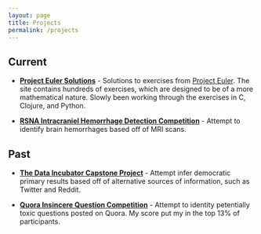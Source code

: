 ```yaml
---
layout: page
title: Projects
permalink: /projects
---
```


## Current

* [**Project Euler Solutions**](https://github.com/frankkloster/project-euler-solutions) - Solutions to exercises from [Project Euler](https://projecteuler.net). The site contains hundreds of exercises, which are designed to be of a more mathematical nature. Slowly been working through the exercises in C, Clojure, and Python.

* [**RSNA Intracraniel Hemorrhage Detection Competition**](https://www.kaggle.com/c/rsna-intracranial-hemorrhage-detection) - Attempt to identify brain hemorrhages based off of MRI scans. 

## Past

* [**The Data Incubator Capstone Project**](https://github.com/frankkloster/tdi-capstone-project) - Attempt infer democratic primary results based off of alternative sources of information, such as Twitter and Reddit.

* [**Quora Insincere Question Competition**](https://www.kaggle.com/c/quora-insincere-questions-classification) - Attempt to identity petentially toxic questions posted on Quora. My score put my in the top 13% of participants.
